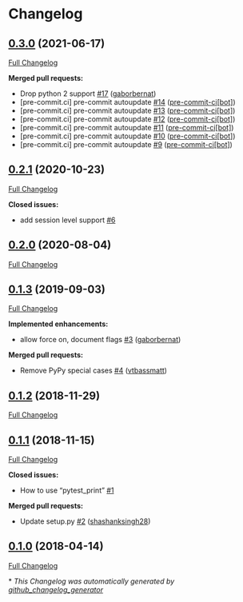 # Changelog

## [0.3.0](https://github.com/pytest-dev/pytest-print/tree/0.3.0) (2021-06-17)

[Full Changelog](https://github.com/pytest-dev/pytest-print/compare/0.2.1...0.3.0)

**Merged pull requests:**

- Drop python 2 support [\#17](https://github.com/pytest-dev/pytest-print/pull/17) ([gaborbernat](https://github.com/gaborbernat))
- \[pre-commit.ci\] pre-commit autoupdate [\#14](https://github.com/pytest-dev/pytest-print/pull/14) ([pre-commit-ci[bot]](https://github.com/apps/pre-commit-ci))
- \[pre-commit.ci\] pre-commit autoupdate [\#13](https://github.com/pytest-dev/pytest-print/pull/13) ([pre-commit-ci[bot]](https://github.com/apps/pre-commit-ci))
- \[pre-commit.ci\] pre-commit autoupdate [\#12](https://github.com/pytest-dev/pytest-print/pull/12) ([pre-commit-ci[bot]](https://github.com/apps/pre-commit-ci))
- \[pre-commit.ci\] pre-commit autoupdate [\#11](https://github.com/pytest-dev/pytest-print/pull/11) ([pre-commit-ci[bot]](https://github.com/apps/pre-commit-ci))
- \[pre-commit.ci\] pre-commit autoupdate [\#10](https://github.com/pytest-dev/pytest-print/pull/10) ([pre-commit-ci[bot]](https://github.com/apps/pre-commit-ci))
- \[pre-commit.ci\] pre-commit autoupdate [\#9](https://github.com/pytest-dev/pytest-print/pull/9) ([pre-commit-ci[bot]](https://github.com/apps/pre-commit-ci))

## [0.2.1](https://github.com/pytest-dev/pytest-print/tree/0.2.1) (2020-10-23)

[Full Changelog](https://github.com/pytest-dev/pytest-print/compare/0.2.0...0.2.1)

**Closed issues:**

- add session level support [\#6](https://github.com/pytest-dev/pytest-print/issues/6)

## [0.2.0](https://github.com/pytest-dev/pytest-print/tree/0.2.0) (2020-08-04)

[Full Changelog](https://github.com/pytest-dev/pytest-print/compare/0.1.3...0.2.0)

## [0.1.3](https://github.com/pytest-dev/pytest-print/tree/0.1.3) (2019-09-03)

[Full Changelog](https://github.com/pytest-dev/pytest-print/compare/0.1.2...0.1.3)

**Implemented enhancements:**

- allow force on, document flags [\#3](https://github.com/pytest-dev/pytest-print/pull/3) ([gaborbernat](https://github.com/gaborbernat))

**Merged pull requests:**

- Remove PyPy special cases [\#4](https://github.com/pytest-dev/pytest-print/pull/4) ([vtbassmatt](https://github.com/vtbassmatt))

## [0.1.2](https://github.com/pytest-dev/pytest-print/tree/0.1.2) (2018-11-29)

[Full Changelog](https://github.com/pytest-dev/pytest-print/compare/0.1.1...0.1.2)

## [0.1.1](https://github.com/pytest-dev/pytest-print/tree/0.1.1) (2018-11-15)

[Full Changelog](https://github.com/pytest-dev/pytest-print/compare/0.1.0...0.1.1)

**Closed issues:**

- How to use “pytest\_print” [\#1](https://github.com/pytest-dev/pytest-print/issues/1)

**Merged pull requests:**

- Update setup.py [\#2](https://github.com/pytest-dev/pytest-print/pull/2) ([shashanksingh28](https://github.com/shashanksingh28))

## [0.1.0](https://github.com/pytest-dev/pytest-print/tree/0.1.0) (2018-04-14)

[Full Changelog](https://github.com/pytest-dev/pytest-print/compare/727896d18cab117ad84010086cbc4c9a16d9e8f7...0.1.0)



\* *This Changelog was automatically generated by [github_changelog_generator](https://github.com/github-changelog-generator/github-changelog-generator)*

